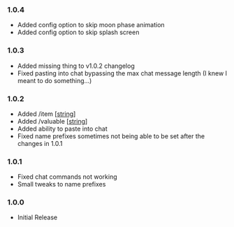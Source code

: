 ### 1.0.4

- Added config option to skip moon phase animation
- Added config option to skip splash screen

### 1.0.3

- Added missing thing to v1.0.2 changelog
- Fixed pasting into chat bypassing the max chat message length (I knew I meant to do something...)

### 1.0.2

- Added /item [[string](https://1a3.uk/games/repo/diffs/?tab=4&tabItems=0)]
- Added /valuable [[string](https://1a3.uk/games/repo/diffs/?tab=4&tabItems=1)]
- Added ability to paste into chat
- Fixed name prefixes sometimes not being able to be set after the changes in 1.0.1

### 1.0.1

- Fixed chat commands not working
- Small tweaks to name prefixes

### 1.0.0

- Initial Release
